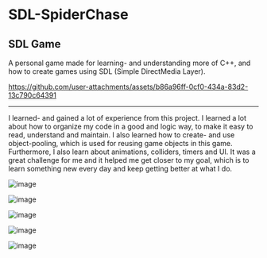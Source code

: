 # SDL-SpiderChase
 SDL Game
-----------------------------------
A personal game made for learning- and understanding more of C++, and how to create games using SDL (Simple DirectMedia Layer).

https://github.com/user-attachments/assets/b86a96ff-0cf0-434a-83d2-13c790c64391

------------------------------------

I learned- and gained a lot of experience from this project. I learned a lot about how to organize my code in a good and logic way, to make it easy to read, understand and maintain. I also learned how to create- and use object-pooling, which is used for reusing game objects in this game. Furthermore, I also learn about animations, colliders, timers and UI.
It was a great challenge for me and it helped me get closer to my goal, which is to learn something new every day and keep getting better at what I do.

![image](https://github.com/user-attachments/assets/e4b0db10-e35f-4f96-a669-45bc4124ef3a)

![image](https://github.com/user-attachments/assets/cf610eec-3e2c-4b06-9d73-6a715662cfcb)

![image](https://github.com/user-attachments/assets/2f8e1ed9-97fa-43dc-8da9-dd2df25ae81a)

![image](https://github.com/user-attachments/assets/24eee0a5-a7cf-44e3-b6fd-248b032df9e1)

![image](https://github.com/user-attachments/assets/60d000e8-84e8-478d-9594-9510b3e426d7)
